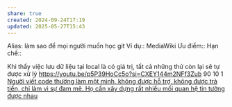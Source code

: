 ```yaml
---
share: true
created: 2024-09-24T17:19
updated: 2025-05-27T15:43
---
```

Alias: làm sao để mọi người muốn học git
Ví dụ:: MediaWiki
Ưu điểm::
Hạn chế::

Khi thấy việc lưu dữ liệu tại local là có giá trị, tất cả những thứ còn lại sẽ tự được xử lý 
https://youtu.be/p5P39HoCc5o?si=CXEY144m2NFf3Zub 
90 10 1
[Người viết code thường làm một mình, không được hỗ trợ, không được trả tiền, chỉ làm vì sự đam mê. Họ cần xây dựng rất nhiều mối quan hệ tin tưởng được nhau](../../../%E2%9A%A1Hi%E1%BB%83u%20bi%E1%BA%BFt%20s%C3%A2u/C%C3%B4ng%20ngh%E1%BB%87%20th%C3%B4ng%20tin/Nh%C3%A2n%20h%E1%BB%8Dc/Ng%C6%B0%E1%BB%9Di%20vi%E1%BA%BFt%20code%20th%C6%B0%E1%BB%9Dng%20l%C3%A0m%20m%E1%BB%99t%20m%C3%ACnh,%20kh%C3%B4ng%20%C4%91%C6%B0%E1%BB%A3c%20h%E1%BB%97%20tr%E1%BB%A3,%20kh%C3%B4ng%20%C4%91%C6%B0%E1%BB%A3c%20tr%E1%BA%A3%20ti%E1%BB%81n,%20ch%E1%BB%89%20l%C3%A0m%20v%C3%AC%20s%E1%BB%B1%20%C4%91am%20m%C3%AA.%20H%E1%BB%8D%20c%E1%BA%A7n%20x%C3%A2y%20d%E1%BB%B1ng%20r%E1%BA%A5t%20nhi%E1%BB%81u%20m%E1%BB%91i%20quan%20h%E1%BB%87%20tin%20t%C6%B0%E1%BB%9Fng%20%C4%91%C6%B0%E1%BB%A3c%20nhau.md)
